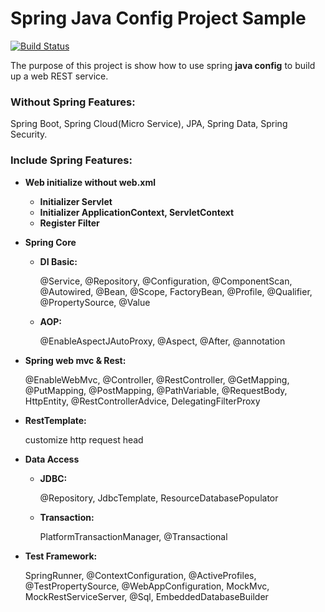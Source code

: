 # Spring Java Config Project Sample

[![Build Status](https://travis-ci.org/shenyu1997/pilot.svg?branch=master)](https://travis-ci.org/shenyu1997/pilot)

The purpose of this project is show how to use spring **java config** to build up a web REST service.

### Without Spring Features:
Spring Boot, Spring Cloud(Micro Service), JPA, Spring Data, Spring Security.

### Include Spring Features:

- **Web initialize without web.xml**
  - **Initializer Servlet**
  - **Initializer ApplicationContext, ServletContext**
  - **Register Filter**
- **Spring Core**
  - **DI Basic:**
  
    @Service, @Repository, @Configuration, @ComponentScan, @Autowired, @Bean, @Scope, FactoryBean, @Profile, @Qualifier, @PropertySource, @Value
  
  - **AOP:** 
  
    @EnableAspectJAutoProxy, @Aspect, @After, @annotation
  
- **Spring web mvc & Rest:** 

    @EnableWebMvc, @Controller, @RestController, @GetMapping, @PutMapping, @PostMapping, @PathVariable, @RequestBody, HttpEntity, @RestControllerAdvice, DelegatingFilterProxy

- **RestTemplate:** 

    customize http request head
    
- **Data Access**
  - **JDBC:** 
  
      @Repository, JdbcTemplate, ResourceDatabasePopulator
      
  - **Transaction:** 
  
      PlatformTransactionManager, @Transactional
- **Test Framework:** 

    SpringRunner, @ContextConfiguration, @ActiveProfiles, @TestPropertySource, @WebAppConfiguration,  MockMvc, MockRestServiceServer, @Sql, EmbeddedDatabaseBuilder
  
